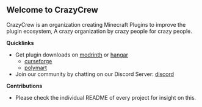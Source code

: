 ## Welcome to CrazyCrew
CrazyCrew is an organization creating Minecraft Plugins to improve the plugin ecosystem, A crazy organization by crazy people for crazy people.

**Quicklinks**
* Get plugin downloads on [modrinth](https://modrinth.com/organization/crazycrew) or [hangar](https://hangar.papermc.io/CrazyCrew)
  * [curseforge](https://www.curseforge.com/members/ryderbelserion/projects)
  * [polymart](https://polymart.org/team/crazy-crew.86)
* Join our community by chatting on our Discord Server: [discord](https://discord.gg/badbones-s-live-chat-182615261403283459)

**Contributions**
* Please check the individual README of every project for insight on this.
